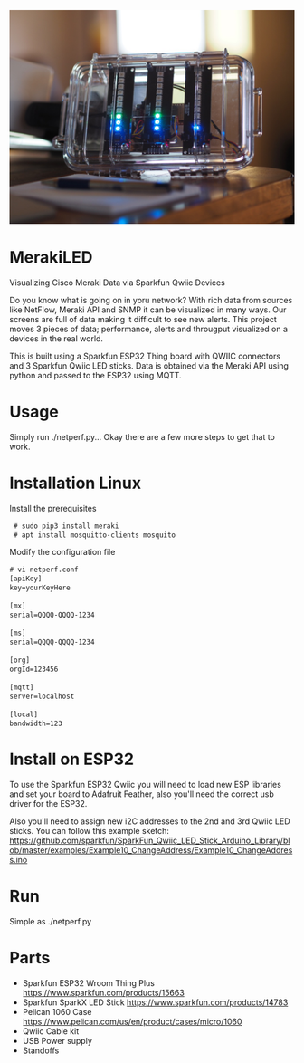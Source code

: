

![alt_tag](https://github.com/joemcmanus/MerakiLED/blob/master/images/P8240361.jpg)

# MerakiLED
Visualizing Cisco Meraki Data via Sparkfun Qwiic Devices 

Do you know what is going on in yoru network? With rich data from sources like NetFlow, Meraki API and SNMP it can be visualized in many ways. 
Our screens are full of data making it difficult to see new alerts. This project moves 3 pieces of data; performance, alerts and througput visualized on a devices in the real world. 

This is built using a Sparkfun ESP32 Thing board with QWIIC connectors and 3 Sparkfun Qwiic LED sticks. Data is obtained via the Meraki API using python and passed to the ESP32 using MQTT. 

# Usage

Simply run ./netperf.py... Okay there are a few more steps to get that to work.

# Installation Linux

Install the prerequisites

     # sudo pip3 install meraki
     # apt install mosquitto-clients mosquito  

Modify the configuration file

    # vi netperf.conf 
    [apiKey]
    key=yourKeyHere
    
    [mx]
    serial=QQQQ-QQQQ-1234
    
    [ms]
    serial=QQQQ-QQQQ-1234
    
    [org]
    orgId=123456
    
    [mqtt]
    server=localhost 

    [local]
    bandwidth=123

# Install on ESP32

To use the Sparkfun ESP32 Qwiic you will need to load new ESP libraries and set your board to Adafruit Feather, also you'll need the correct usb driver for the ESP32. 

Also you'll need to assign new i2C addresses to the 2nd and 3rd Qwiic LED sticks. You can follow this example sketch: https://github.com/sparkfun/SparkFun_Qwiic_LED_Stick_Arduino_Library/blob/master/examples/Example10_ChangeAddress/Example10_ChangeAddress.ino


# Run

Simple as ./netperf.py 


# Parts

 - Sparkfun ESP32 Wroom Thing Plus https://www.sparkfun.com/products/15663
 - Sparkfun SparkX LED Stick https://www.sparkfun.com/products/14783
 - Pelican 1060 Case https://www.pelican.com/us/en/product/cases/micro/1060 
 - Qwiic Cable kit 
 - USB Power supply 
 - Standoffs

